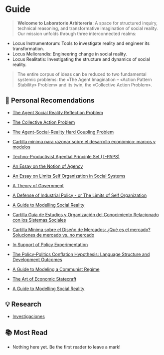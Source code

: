 # Guide

<!-- :::info Redirecting
[Click here if you are not redirected automatically.](meta/readme.md)
::: -->

<!-- <script>
  window.location.href = './Meta/Libro-Mayor/';
</script> -->

> **Welcome to Laboratorio Arbitereria**: A space for structured inquiry, technical reasoning, and transformative imagination of social reality. Our mission unfolds through three interconnected realms:

- Locus Instrumentorum: Tools to investigate reality and engineer its transformation.
- Locus Meliorandis: Engineering change in social reality.
- Locus Realitatis: Investigating the structure and dynamics of social reality.

> The entire corpus of ideas can be reduced to two fundamental systemic problems: the «The Agent Imagination – «Action Pattern Stability» Problem» and its twin, the «Collective Action Problem».

## 📌 Personal Recomendations

- [The Agent Social Reality Reflection Problem](Breviarium/agent-social-reality-reflection-problem.md)
- [The Collective Action Problem](Breviarium/collective-action-problem)
- [The Agent–Social-Reality Hard Coupling Problem](Breviarium/agent-social-reality-hard-coupling-problem)
- [Cartilla mínima para razonar sobre el desarrollo económico: marcos y modelos](Breviarium/cartilla-minima-para-razonar-sobre-el-desarrollo-economico-marcos-y-modelos)
- [Techno-Productivist Agential Principle Set (T-PAPS)](Breviarium/techno-productivist-agential-principle-set.md)

- [An Essay on the Notion of Agency](Breviarium/an-essay-on-the-notion-of-agency.md)
- [An Essay on Limits  Self Organization in Social Systems](Breviarium/an-essay-on-limits-of-self-organization.md)
- [A Theory of Government](Breviarium/a-theory-of-goverment)
- [A Defense of Industrial Policy - or The Limits of Self Organization](Breviarium/a-defense-of-industrial-policy)
- [A Guide to Modelling Social Reality](Breviarium/a-guide-to-modelling-social-reality)
- [Cartilla Guía de Estudios y Organización del Conocimiento Relacionado con los Sistemas Sociales](Breviarium/cartilla-guia-de-estudios-y-organización-del-conocimiento-relacionado-con-los-sistemas-sociales)
- [Cartilla Mínima sobre el Diseño de Mercados: ¿Qué es el mercado? Soluciones de mercado vs. no mercado](Breviarium/an-essay-of-public-services-marketization)
- [In Support of Policy Experimentation](Breviarium/in-support-of-policy-experimentation)
- [The Policy-Politics Conflation Hypothesis: Language Structure and Development Outcomes](Breviarium/the-policy-politics-conflation-hypothesis-language-structure-and-development-outcomes)
- [A Guide to Modeling a Communist Regime](Breviarium/a-guide-to-modeling-a-communist-regime.md)
- [The Art of Economic Statecraft](Breviarium/the-art-of-economic-statecraft)
- [A Guide to Modelling Social Reality](Breviarium/a-guide-to-modelling-social-reality.md)

## 💡 Research

- [Investigaciones](https://www.bremontix.xyz/lab/ar/research.html)

## 📚 Most Read

- Nothing here yet. Be the first reader to leave a mark!
